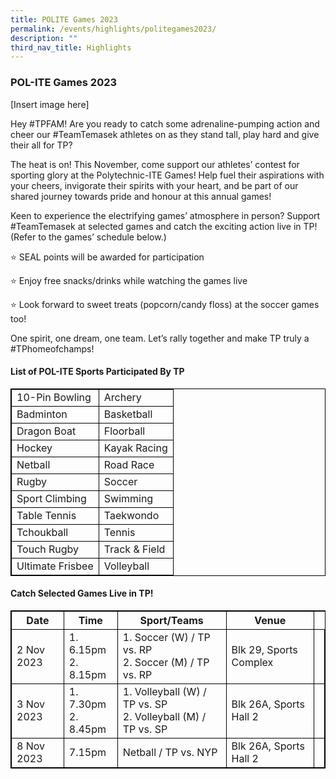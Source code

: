 ```yaml
---
title: POLITE Games 2023
permalink: /events/highlights/politegames2023/
description: ""
third_nav_title: Highlights
---
```

### **POL-ITE Games 2023**

[Insert image here]

Hey #TPFAM! Are you ready to catch some adrenaline-pumping action and cheer our #TeamTemasek athletes on as they stand tall, play hard and give their all for TP?

The heat is on! This November, come support our athletes’ contest for sporting glory at the Polytechnic-ITE Games! Help fuel their aspirations with your cheers, invigorate their spirits with your heart, and be part of our shared journey towards pride and honour at this annual games!

Keen to experience the electrifying games’ atmosphere in person? Support #TeamTemasek at selected games and catch the exciting action live in TP! (Refer to the games’ schedule below.)

⭐ SEAL points will be awarded for participation

⭐ Enjoy free snacks/drinks while watching the games live

⭐ Look forward to sweet treats (popcorn/candy floss) at the soccer games too!

One spirit, one dream, one team. Let’s rally together and make TP truly a #TPhomeofchamps!

#### **List of POL-ITE Sports Participated By TP**<br>

<style>
table, th, td {
  border:1px solid black;
}
</style>

<table style="width:100%">
  <tbody><tr>
    <td>10-Pin Bowling</td>
    <td>Archery</td>
	  </tr>
		 <tr><td>Badminton</td>
    <td>Basketball</td>
			  </tr>
		 <tr><td>Dragon Boat</td>
    <td>Floorball</td>
			  </tr>
		 <tr><td>Hockey</td>
    <td>Kayak Racing</td>
		</tr>
		 <tr><td>Netball</td>
    <td>Road Race</td>
			</tr>
		 <tr><td>Rugby</td>
    <td>Soccer</td>
			</tr>
		 <tr><td>Sport Climbing</td>
    <td>Swimming</td>
		</tr>
		 <tr><td>Table Tennis</td>
    <td>Taekwondo</td>
			</tr>
		 <tr><td>Tchoukball</td>
    <td>Tennis</td>
			</tr>
		 <tr><td>Touch Rugby</td>
    <td>Track &amp; Field</td>
		</tr>
		 <tr><td>Ultimate Frisbee</td>
    <td>Volleyball</td>
</tr></tbody></table>

#### **Catch Selected Games Live in TP!**<br>

<style>
table, th, td {
  border:1px solid black;
}
</style>

<table style="width:100%">
  <tbody><tr>
    <th>Date</th>
    <th>Time</th>
		   <th>Sport/Teams</th>
		<th>Venue</th>
  </tr>
  <tr>
    <td>2 Nov 2023</td>
    <td>1. 6.15pm<br>2. 8.15pm</td>
		<td>1. Soccer (W) / TP vs. RP<br>2. Soccer (M) / TP vs. RP</td>
		<td>Blk 29, Sports Complex</td><td>
  </td></tr>
		<tr>
    <td>3 Nov 2023</td>
    <td>1. 7.30pm<br>2. 8.45pm</td>
			<td>1. Volleyball (W) / TP vs. SP<br>2. Volleyball (M) / TP vs. SP</td>
			<td>Blk 26A, Sports Hall 2</td><td>
  </td></tr>
  <tr>
		<td>8 Nov 2023</td>
    <td>7.15pm</td>
		<td>Netball / TP vs. NYP</td>
		<td>Blk 26A, Sports Hall 2</td><td>
</td></tr></tbody></table>